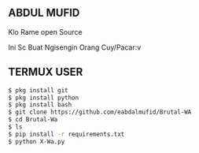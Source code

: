 ## ABDUL MUFID

Klo Rame open Source

Ini Sc Buat Ngisengin Orang Cuy/Pacar:v


## TERMUX USER
```bash
$ pkg install git
$ pkg install python
$ pkg install bash
$ git clone https://github.com/eabdalmufid/Brutal-WA
$ cd Brutal-Wa
$ ls
$ pip install -r requirements.txt
$ python X-Wa.py
```

